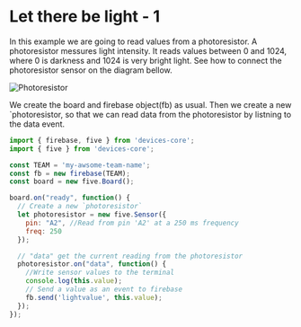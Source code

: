 # Let there be light - 1

In this example we are going to read values from a photoresistor.
A photoresistor messures light intensity. It reads values between 0 and 1024,
where 0 is darkness and 1024 is very bright light.
See how to connect the photoresistor sensor on the diagram bellow.

![Photoresistor](http://johnny-five.io/img/breadboard/photoresistor.png)


We create the board and firebase object(fb) as usual. Then we create a new `photoresistor, so that we can read data from the photoresistor by listning to the data event.

```js
import { firebase, five } from 'devices-core';
import { five } from 'devices-core';

const TEAM = 'my-awsome-team-name';
const fb = new firebase(TEAM);
const board = new five.Board();

board.on("ready", function() {
  // Create a new `photoresistor` 
  let photoresistor = new five.Sensor({
    pin: "A2", //Read from pin 'A2' at a 250 ms frequency 
    freq: 250
  });

  // "data" get the current reading from the photoresistor
  photoresistor.on("data", function() {
    //Write sensor values to the terminal
    console.log(this.value);
    // Send a value as an event to firebase
  	fb.send('lightvalue', this.value);
  });
});
```
